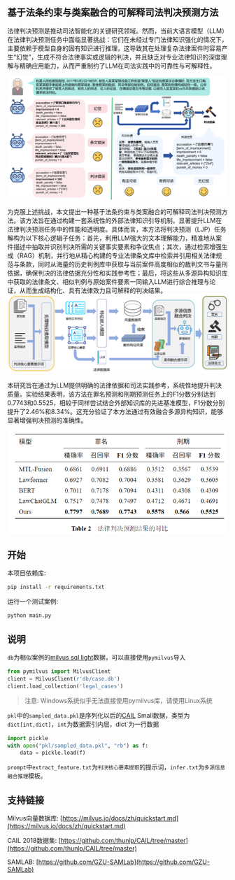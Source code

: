 ## 基于法条约束与类案融合的可解释司法判决预测方法

法律判决预测是推动司法智能化的关键研究领域。然而，当前大语言模型（LLM）在法律判决预测任务中面临显著挑战：它们在未经过专门法律知识强化的情况下，主要依赖于模型自身的固有知识进行推理，这导致其在处理复杂法律案件时容易产生“幻觉”，生成不符合法律事实或逻辑的判决，并且缺乏对专业法律知识的深度理解与精确应用能力，从而严重制约了LLM在司法实践中的可靠性与可解释性。

![motivation](paper/fig/motivation.png)

为克服上述挑战，本文提出一种基于法条约束与类案融合的可解释司法判决预测方法。该方法旨在通过构建一套系统性的外部法律知识引导机制，显著提升LLM在法律判决预测任务中的性能和透明度。具体而言，本方法将判决预测（LJP）任务解构为以下核心逻辑子任务：首先，利用LLM强大的文本理解能力，精准地从案件描述中抽取并识别判决所需的关键事实要素和争议焦点；其次，通过检索增强生成（RAG）机制，并行地从精心构建的专业法律条文库中检索并引用相关法律规范与条款，同时从海量的历史判例库中获取与当前案件高度相似的裁判文书与量刑依据，确保判决的法律依据充分性和实践参考性；最后，将这些从多源异构知识库中获取的法律条文、相似判例与原始案件要素一同输入LLM进行综合推理与论证，从而生成结构化、具有法律效力且可解释的判决结果。
![method](paper/fig/method2.png)

本研究旨在通过为LLM提供明确的法律依据和司法实践参考，系统性地提升判决质量。实验结果表明，该方法在罪名预测和刑期预测任务上的F1分数分别达到0.7743和0.5525，相较于同样尝试结合外部知识库的先进基准模型，F1分数分别提升了2.46%和8.34%。这充分验证了本方法通过有效融合多源异构知识，能够显著增强判决预测的准确性。

![results1](paper/fig/results1.png)

## 开始
本项目依赖库:
```bash
pip install -r requirements.txt
```

运行一个测试案例:
```bash
python main.py
```
## 说明
`db`为相似案例的[milvus sql light](https://milvus.io/docs/zh/quickstart.md)数据，可以直接使用`pymilvus`导入
```python
from pymilvus import MilvusClient
client = MilvusClient(r'db/case.db')
client.load_collection('legal_cases')
```
>注意: Windows系统似乎无法直接使用pymilvus库，请使用Linux系统

`pkl`中的`sampled_data.pkl`是序列化以后的[CAIL](https://github.com/thunlp/CAIL/tree/master) Small数据，类型为`dict[int,dict]`，`int`为数据索引内层，dict`为一行数据
```python
import pickle
with open("pkl/sampled_data.pkl", "rb") as f:
    data = pickle.load(f)
```

`prompt`中`extract_feature.txt`为`判决核心要素提取`的提示词，`infer.txt`为`多源信息融合推理`模板。

## 支持链接
Milvus向量数据库: [https://milvus.io/docs/zh/quickstart.md](https://milvus.io/docs/zh/quickstart.md)

CAIL 2018数据集: [https://github.com/thunlp/CAIL/tree/master](https://github.com/thunlp/CAIL/tree/master)

SAMLAB: [https://github.com/GZU-SAMLab](https://github.com/GZU-SAMLab)
